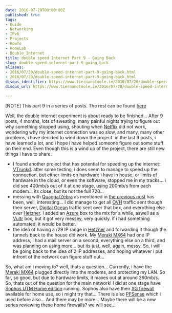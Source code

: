 ```yaml
---
date: 2016-07-20T00:00:00Z
published: true
tags:
- Guide
- Networking
- IPv6
- Projects
- HowTo
- HomeLab
- Double_Internet
title: double speed Internet Part 9 - Going Back
slug: double-speed-internet-part-9-going-back
aliases:
- 2016/07/20/double-speed-internet-part-9-going-back.html
- 2016/07/20/double-speed-internet-part-9-going-back.html
disqus_identifier: https://www.tiernanotoole.ie/2016/07/20/double-speed-internet-part-9-going-back.html
disqus_url: https://www.tiernanotoole.ie/2016/07/20/double-speed-internet-part-9-going-back.html

---
```

 [NOTE] This part 9 in a series of posts. The rest can be found [here](https://www.tiernanotoole.ie/tag/Double_Internet/)

Well, the double internet experiment is about ready to be finished... After 9 posts, 4 months, lots of sweating, many painful nights trying to figure out why something stopped using, shouting when [Netflix][1] did not work, wondering why my internet connection was so slow, and many, many other problems, i have decided to wind down the project. in the last 9 posts, i have learned a lot, and i hope i have helped someone figure out some stuff on their end. Even though this is a wind up of the project, there are still new things i have to share.

* I found another project that has potential for speeding up the internet: [VTrunkd][2]. after some testing, i does seem to manage to speed up the connection, but either limits on hardware i have in house, or limits of hardware in the cloud, or even the software, stopped me in my tracks... i did see 400mb/s out of it at one stage, using 200mb/s from each modem... its close, but its not the full 720...
* messing with [Quagga/Zebra][4] as mentioned in [the previous post][3] has been, well, interesting... I did manage to get all [OVH][5] traffic sent though their server, [Digital Ocean][6] traffic sent over that box, and everything else over [Hetzner][7]. I added an [Azure][8] box to the mix for a while, aswell as a [Vultr][9] box, but it got very messey, very quickly. if i had something automated, it would be better.
* the idea of having a /29 IP range in [Hetzner][7] and forwarding it though the tunnels back to the house did work. My [Meraki MX64][10] had one IP address, i had a mail server on a second, everything else on a third, and was planning on using more... but its just, well, again, messy. So, i will be going back to the idea of 2 IP addresses, and hoping whatever i put infront of the network can figure stuff out...

So, what am i moving to? well, thats a question... Currently, i have the [Meraki MX64][10] plugged directly into the modems, and protecting my LAN. So far, so good, but due to hardware limits, it maxes out at around 260mb/s. So, thats out of the question for the main network! I did at one stage have [Sophos UTM Home edition][11] running. Sophos also have their [XG firewall][12] available for home use, so i might try that... There is also [PFSense][13] which i used before also... And there may be more... Maybe there will be a new series reviewing these home firewalls? we will see...

[1]:http://www.netflix.com
[2]:http://www.vrayo.com/how-to-set-up-a-bonding-vpn-connection-in-linux/
[3]:https://www.tiernanotoole.ie/2016/06/08/double-speed-internet-part-8-routing-around.html
[4]:http://www.nongnu.org/quagga/
[5]:http://www.ovh.ie
[6]:https://m.do.co/c/d4d345b83b55
[7]:http://www.hetzner.de/en
[8]:http://www.azure.com
[9]:http://www.vultr.com/?ref=6925433
[10]:https://meraki.cisco.com/products/appliances/mx64
[11]:https://www.sophos.com/en/products/free-tools/sophos-utm-home-edition.aspx
[12]:https://www.sophos.com/en-us/products/free-tools/sophos-xg-firewall-home-edition.aspx
[13]:https://www.pfsense.org/